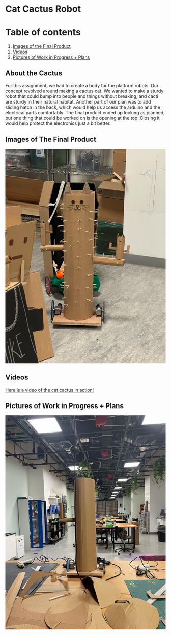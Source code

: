 # Cat Cactus Robot

# Table of contents
1. [Images of the Final Product](#introduction)
2. [Videos](#imagesFinal)
3. [Pictures of Work in Progress + Plans](#imagesWIP)

## About the Cactus <a name="about"></a>

For this assignment, we had to create a body for the platform robots. Our concept revolved around making a cactus cat. We wanted to make a sturdy robot that could bump into people and things without breaking, and cacti are sturdy in their natural habitat. Another part of our plan was to add sliding hatch in the back, which would help us access the arduino and the electrical parts comfortably. The final product ended up looking as planned, but one thing that could be worked on is the opening at the top. Closing it would help protect the electronics just a bit better.

## Images of The Final Product <a name="imagesFinal"></a>

![](catfinal.jpeg)

## Videos

[Here is a video of the cat cactus in action!](https://youtu.be/E3FCLbn6hOI)

## Pictures of Work in Progress + Plans <a name="imagesWIP"></a>

![](wip.jpeg)
